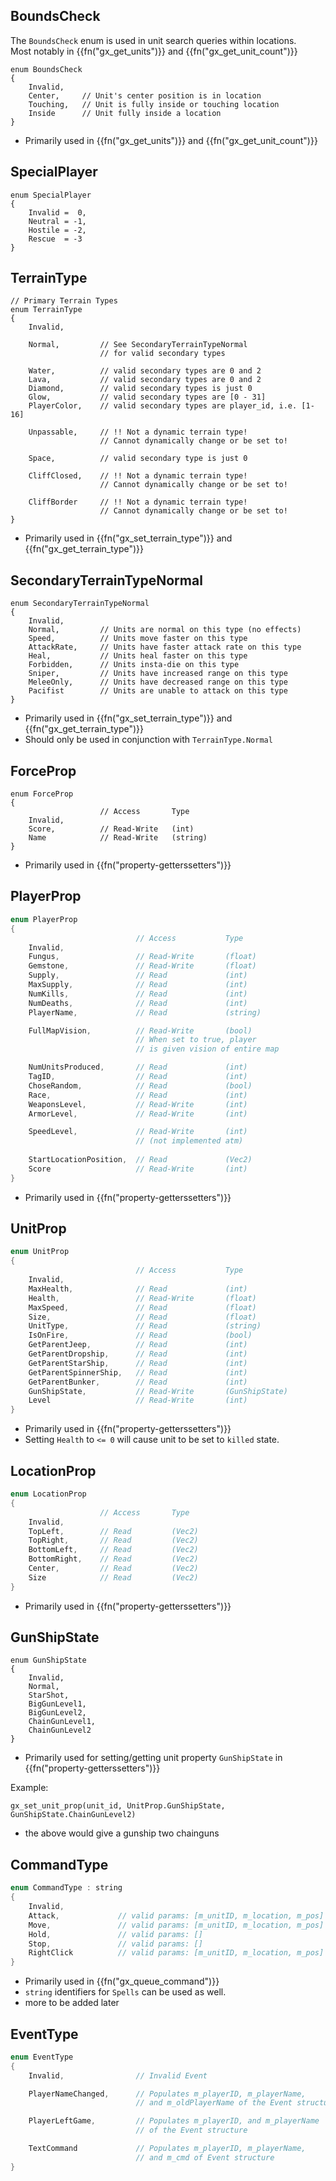 ## BoundsCheck 

The `BoundsCheck` enum is used in unit search queries within locations.  
Most notably in {{fn("gx_get_units")}} and {{fn("gx_get_unit_count")}}

```
enum BoundsCheck
{
	Invalid,
    Center,     // Unit's center position is in location
    Touching,   // Unit is fully inside or touching location
    Inside      // Unit fully inside a location
}
```

- Primarily used in {{fn("gx_get_units")}} and {{fn("gx_get_unit_count")}}

## SpecialPlayer
```
enum SpecialPlayer
{
    Invalid =  0,
    Neutral = -1,
    Hostile = -2,
    Rescue  = -3
}
```

## TerrainType
```
// Primary Terrain Types
enum TerrainType
{
	Invalid,
	
    Normal,         // See SecondaryTerrainTypeNormal
					// for valid secondary types

	Water,          // valid secondary types are 0 and 2
	Lava,           // valid secondary types are 0 and 2
	Diamond,        // valid secondary types is just 0
    Glow,           // valid secondary types are [0 - 31]
	PlayerColor,    // valid secondary types are player_id, i.e. [1-16]

	Unpassable,     // !! Not a dynamic terrain type!
					// Cannot dynamically change or be set to!

	Space,          // valid secondary type is just 0

	CliffClosed,    // !! Not a dynamic terrain type!
					// Cannot dynamically change or be set to!

	CliffBorder     // !! Not a dynamic terrain type!
					// Cannot dynamically change or be set to!
}
```

- Primarily used in {{fn("gx_set_terrain_type")}} and {{fn("gx_get_terrain_type")}}

## SecondaryTerrainTypeNormal
```
enum SecondaryTerrainTypeNormal
{
	Invalid,
	Normal,         // Units are normal on this type (no effects)
	Speed,          // Units move faster on this type
	AttackRate,     // Units have faster attack rate on this type
	Heal,           // Units heal faster on this type
	Forbidden,      // Units insta-die on this type
	Sniper,         // Units have increased range on this type
	MeleeOnly,      // Units have decreased range on this type
	Pacifist        // Units are unable to attack on this type
}
```

- Primarily used in {{fn("gx_set_terrain_type")}} and {{fn("gx_get_terrain_type")}}
- Should only be used in conjunction with `TerrainType.Normal`


## ForceProp

```
enum ForceProp
{
					// Access		Type
	Invalid,
	Score,			// Read-Write	(int)
	Name			// Read-Write	(string)
}
```
- Primarily used in {{fn("property-getterssetters")}}

## PlayerProp

```c
enum PlayerProp
{
							// Access			Type
	Invalid,
	Fungus,                 // Read-Write     	(float)
	Gemstone,               // Read-Write     	(float)
	Supply,                 // Read        		(int)
	MaxSupply,              // Read        		(int)
	NumKills,               // Read        		(int)
	NumDeaths,              // Read        		(int)
    PlayerName,             // Read        		(string)

    FullMapVision,          // Read-Write     	(bool)
                            // When set to true, player
							// is given vision of entire map

    NumUnitsProduced,       // Read        		(int)
    TagID,                  // Read        		(int)
    ChoseRandom,            // Read        		(bool)
    Race,                   // Read        		(int)
    WeaponsLevel,           // Read-Write       (int)
    ArmorLevel,             // Read-Write       (int)

    SpeedLevel,             // Read-Write       (int)
	 						// (not implemented atm)
							
    StartLocationPosition,  // Read         	(Vec2)
	Score					// Read-Write		(int)
}
```
- Primarily used in {{fn("property-getterssetters")}}

## UnitProp

```c
enum UnitProp
{
							// Access			Type
	Invalid,
	MaxHealth,            	// Read      		(int)
	Health,                 // Read-Write     	(float)
	MaxSpeed,               // Read	        	(float)
	Size,                   // Read        		(float)
	UnitType,               // Read        		(string)
    IsOnFire,               // Read        		(bool)
    GetParentJeep,          // Read        		(int)
	GetParentDropship,      // Read        		(int)
	GetParentStarShip,      // Read        		(int)
	GetParentSpinnerShip,   // Read        		(int)
    GetParentBunker,        // Read        		(int)
    GunShipState,           // Read-Write       (GunShipState)
	Level					// Read-Write		(int)
}
```
- Primarily used in {{fn("property-getterssetters")}}
- Setting `Health` to `<= 0` will cause unit to be set to `killed` state.

## LocationProp
```c
enum LocationProp
{
					// Access		Type
	Invalid,
	TopLeft,        // Read 		(Vec2)
	TopRight,       // Read 		(Vec2)
	BottomLeft,     // Read 		(Vec2)
	BottomRight,    // Read 		(Vec2)
	Center,         // Read 		(Vec2)
	Size            // Read 		(Vec2)
}
```
- Primarily used in {{fn("property-getterssetters")}}

## GunShipState 
```
enum GunShipState
{
	Invalid,
    Normal,
    StarShot,
    BigGunLevel1,
    BigGunLevel2,
    ChainGunLevel1,
    ChainGunLevel2
}
```
- Primarily used for setting/getting unit property `GunShipState` in {{fn("property-getterssetters")}}

Example:
```
gx_set_unit_prop(unit_id, UnitProp.GunShipState, GunShipState.ChainGunLevel2)
```

- the above would give a gunship two chainguns

## CommandType
```c
enum CommandType : string
{
	Invalid,
    Attack,             // valid params: [m_unitID, m_location, m_pos]
    Move,               // valid params: [m_unitID, m_location, m_pos]
    Hold,               // valid params: []
    Stop,               // valid params: []
    RightClick          // valid params: [m_unitID, m_location, m_pos]
}
```

- Primarily used in {{fn("gx_queue_command")}}
- `string` identifiers for `Spells` can be used as well.
- more to be added later

## EventType

```c
enum EventType
{
    Invalid,            	// Invalid Event

    PlayerNameChanged,  	// Populates m_playerID, m_playerName,
							// and m_oldPlayerName of the Event structure

    PlayerLeftGame,     	// Populates m_playerID, and m_playerName
							// of the Event structure

    TextCommand             // Populates m_playerID, m_playerName,
							// and m_cmd of Event structure
}
```
